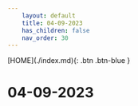 ```yaml
---
    layout: default
    title: 04-09-2023
    has_children: false
    nav_order: 30
---
```


<span class="fs-1">
[HOME](./index.md){: .btn .btn-blue }
</span>

# 04-09-2023